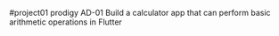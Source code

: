 #project01
prodigy AD-01
Build a calculator app that can perform basic arithmetic operations in Flutter
